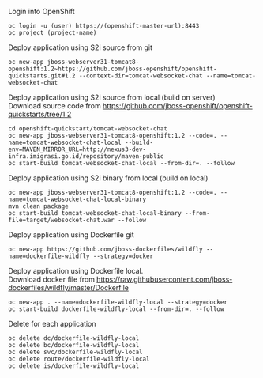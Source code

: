 Login into OpenShift
```
oc login -u (user) https://(openshift-master-url):8443
oc project (project-name)
```

Deploy application using S2i source from git
```
oc new-app jboss-webserver31-tomcat8-openshift:1.2~https://github.com/jboss-openshift/openshift-quickstarts.git#1.2 --context-dir=tomcat-websocket-chat --name=tomcat-websocket-chat
```

Deploy application using S2i source from local (build on server)  
Download source code from https://github.com/jboss-openshift/openshift-quickstarts/tree/1.2
```
cd openshift-quickstart/tomcat-websocket-chat
oc new-app jboss-webserver31-tomcat8-openshift:1.2 --code=. --name=tomcat-websocket-chat-local --build-env=MAVEN_MIRROR_URL=http://nexus3-dev-infra.imigrasi.go.id/repository/maven-public
oc start-build tomcat-websocket-chat-local --from-dir=. --follow
```

Deploy application using S2i binary from local (build on local)
```
oc new-app jboss-webserver31-tomcat8-openshift:1.2 --code=. --name=tomcat-websocket-chat-local-binary
mvn clean package
oc start-build tomcat-websocket-chat-local-binary --from-file=target/websocket-chat.war --follow
```

Deploy application using Dockerfile git
```
oc new-app https://github.com/jboss-dockerfiles/wildfly --name=dockerfile-wildfly --strategy=docker
```
Deploy application using Dockerfile local.  
Download docker file from https://raw.githubusercontent.com/jboss-dockerfiles/wildfly/master/Dockerfile
```
oc new-app . --name=dockerfile-wildfly-local --strategy=docker
oc start-build dockerfile-wildfly-local --from-dir=. --follow
```

Delete for each application
```
oc delete dc/dockerfile-wildfly-local
oc delete bc/dockerfile-wildfly-local
oc delete svc/dockerfile-wildfly-local
oc delete route/dockerfile-wildfly-local
oc delete is/dockerfile-wildfly-local
```
